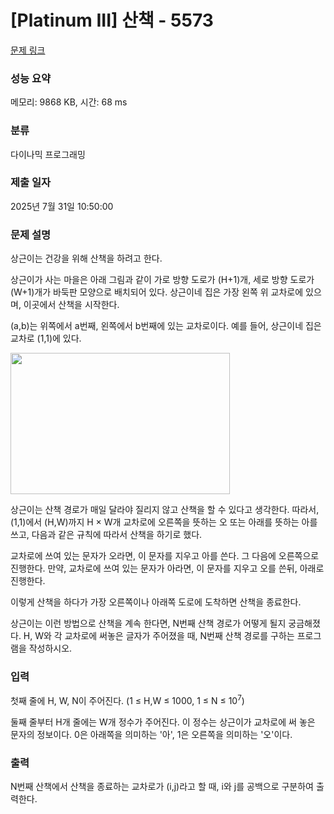 # [Platinum III] 산책 - 5573 

[문제 링크](https://www.acmicpc.net/problem/5573) 

### 성능 요약

메모리: 9868 KB, 시간: 68 ms

### 분류

다이나믹 프로그래밍

### 제출 일자

2025년 7월 31일 10:50:00

### 문제 설명

<p>상근이는 건강을 위해 산책을 하려고 한다.</p>

<p>상근이가 사는 마을은 아래 그림과 같이 가로 방향 도로가 (H+1)개, 세로 방향 도로가 (W+1)개가 바둑판 모양으로 배치되어 있다. 상근이네 집은 가장 왼쪽 위 교차로에 있으며, 이곳에서 산책을 시작한다.</p>

<p>(a,b)는 위쪽에서 a번째, 왼쪽에서 b번째에 있는 교차로이다. 예를 들어, 상근이네 집은 교차로 (1,1)에 있다.</p>

<p><img alt="" src="https://www.acmicpc.net/upload/images/walk.png" style="height:226px; width:351px"></p>

<p>상근이는 산책 경로가 매일 달라야 질리지 않고 산책을 할 수 있다고 생각한다. 따라서, (1,1)에서 (H,W)까지 H × W개 교차로에 오른쪽을 뜻하는 오 또는 아래를 뜻하는 아를 쓰고, 다음과 같은 규칙에 따라서 산책을 하기로 했다.</p>

<p>교차로에 쓰여 있는 문자가 오라면, 이 문자를 지우고 아를 쓴다. 그 다음에 오른쪽으로 진행한다. 만약, 교차로에 쓰여 있는 문자가 아라면, 이 문자를 지우고 오를 쓴뒤, 아래로 진행한다.</p>

<p>이렇게 산책을 하다가 가장 오른쪽이나 아래쪽 도로에 도착하면 산책을 종료한다.</p>

<p>상근이는 이런 방법으로 산책을 계속 한다면, N번째 산책 경로가 어떻게 될지 궁금해졌다. H, W와 각 교차로에 써놓은 글자가 주어졌을 때, N번째 산책 경로를 구하는 프로그램을 작성하시오.</p>

### 입력 

 <p>첫째 줄에 H, W, N이 주어진다. (1 ≤ H,W ≤ 1000, 1 ≤ N ≤ 10<sup>7</sup>)</p>

<p>둘째 줄부터 H개 줄에는 W개 정수가 주어진다. 이 정수는 상근이가 교차로에 써 놓은 문자의 정보이다. 0은 아래쪽을 의미하는 '아', 1은 오른쪽을 의미하는 '오'이다.</p>

### 출력 

 <p>N번째 산책에서 산책을 종료하는 교차로가 (i,j)라고 할 때, i와 j를 공백으로 구분하여 출력한다.</p>

